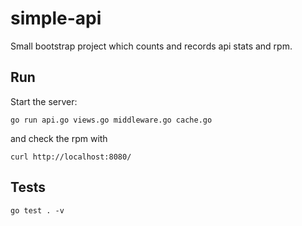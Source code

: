 # simple-api

Small bootstrap project which counts and records api stats and rpm.

## Run

Start the server:

```go run api.go views.go middleware.go cache.go```

and check the rpm with

```curl http://localhost:8080/```


## Tests

```go test . -v```
